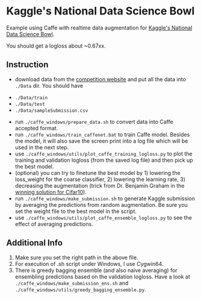 # Kaggle's National Data Science Bowl

Example using Caffe with realtime data augmentation for [Kaggle's National Data Science Bowl](https://www.kaggle.com/c/datasciencebowl).

You should get a logloss about ~0.67xx.

## Instruction
* download data from the [competition website](https://www.kaggle.com/c/datasciencebowl/data) and put all the data into `./Data` dir. You should have
 - `./Data/train`
 - `./Data/test`
 - `./Data/sampleSubmission.csv`
* run `./caffe_windows/prepare_data.sh` to convert data into Caffe accepted format.
* run `./caffe_windows/train_caffenet.bat` to train Caffe model. Besides the model, it will also save the screen print into a log file which will be used in the next step.
* use `./caffe_windows/utils/plot_caffe_training_logloss.py` to plot the training and validation logloss (from the saved log file) and then pick up the best model.
* (optional) you can try to finetune the best model by 1) lowering the loss_weight for the coarse classifier, 2) lowering the learning rate, 3) decreasing the augmentation (trick from Dr. Benjamin Graham in the [winning solution for Cifar10](https://www.kaggle.com/c/cifar-10/forums/t/10493/train-you-very-own-deep-convolutional-network/56267)).
* run `./caffe_windows/make_submission.sh` to generate Kaggle submission by averaging the predictions from random augmentation. Be sure you set the weight file to the best model in the script.
* use `./caffe_windows/utils/plot_caffe_ensemble_logloss.py` to see the effect of averaging predictions.

## Additional Info

1. Make sure you set the right path in the above file.
2. For execution of .sh script under Windows, I use Cygwin64.
3. There is greedy bagging ensemble (and also naive averaging) for ensembling predictions based on the validation logloss. Have a look at `./caffe_windows/make_submission_ens.sh` and `./caffe_windows/utils/greedy_bagging_ensemble.py`.